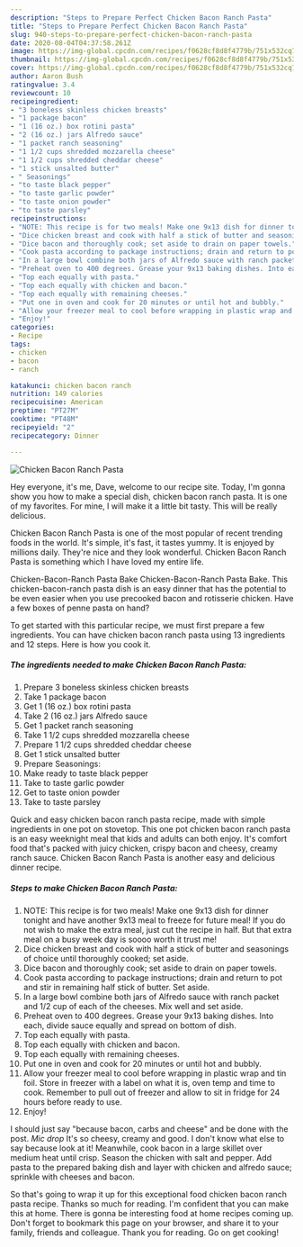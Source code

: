 ```yaml
---
description: "Steps to Prepare Perfect Chicken Bacon Ranch Pasta"
title: "Steps to Prepare Perfect Chicken Bacon Ranch Pasta"
slug: 940-steps-to-prepare-perfect-chicken-bacon-ranch-pasta
date: 2020-08-04T04:37:58.261Z
image: https://img-global.cpcdn.com/recipes/f0628cf8d8f4779b/751x532cq70/chicken-bacon-ranch-pasta-recipe-main-photo.jpg
thumbnail: https://img-global.cpcdn.com/recipes/f0628cf8d8f4779b/751x532cq70/chicken-bacon-ranch-pasta-recipe-main-photo.jpg
cover: https://img-global.cpcdn.com/recipes/f0628cf8d8f4779b/751x532cq70/chicken-bacon-ranch-pasta-recipe-main-photo.jpg
author: Aaron Bush
ratingvalue: 3.4
reviewcount: 10
recipeingredient:
- "3 boneless skinless chicken breasts"
- "1 package bacon"
- "1 (16 oz.) box rotini pasta"
- "2 (16 oz.) jars Alfredo sauce"
- "1 packet ranch seasoning"
- "1 1/2 cups shredded mozzarella cheese"
- "1 1/2 cups shredded cheddar cheese"
- "1 stick unsalted butter"
- " Seasonings"
- "to taste black pepper"
- "to taste garlic powder"
- "to taste onion powder"
- "to taste parsley"
recipeinstructions:
- "NOTE: This recipe is for two meals! Make one 9x13 dish for dinner tonight and have another 9x13 meal to freeze for future meal! If you do not wish to make the extra meal, just cut the recipe in half. But that extra meal on a busy week day is soooo worth it trust me!"
- "Dice chicken breast and cook with half a stick of butter and seasonings of choice until thoroughly cooked; set aside."
- "Dice bacon and thoroughly cook; set aside to drain on paper towels."
- "Cook pasta according to package instructions; drain and return to pot and stir in remaining half stick of butter. Set aside."
- "In a large bowl combine both jars of Alfredo sauce with ranch packet and 1/2 cup of each of the cheeses. Mix well and set aside."
- "Preheat oven to 400 degrees. Grease your 9x13 baking dishes. Into each, divide sauce equally and spread on bottom of dish."
- "Top each equally with pasta."
- "Top each equally with chicken and bacon."
- "Top each equally with remaining cheeses."
- "Put one in oven and cook for 20 minutes or until hot and bubbly."
- "Allow your freezer meal to cool before wrapping in plastic wrap and tin foil. Store in freezer with a label on what it is, oven temp and time to cook. Remember to pull out of freezer and allow to sit in fridge for 24 hours before ready to use."
- "Enjoy!"
categories:
- Recipe
tags:
- chicken
- bacon
- ranch

katakunci: chicken bacon ranch 
nutrition: 149 calories
recipecuisine: American
preptime: "PT27M"
cooktime: "PT48M"
recipeyield: "2"
recipecategory: Dinner

---
```



![Chicken Bacon Ranch Pasta](https://img-global.cpcdn.com/recipes/f0628cf8d8f4779b/751x532cq70/chicken-bacon-ranch-pasta-recipe-main-photo.jpg)

Hey everyone, it's me, Dave, welcome to our recipe site. Today, I'm gonna show you how to make a special dish, chicken bacon ranch pasta. It is one of my favorites. For mine, I will make it a little bit tasty. This will be really delicious.

Chicken Bacon Ranch Pasta is one of the most popular of recent trending foods in the world. It's simple, it's fast, it tastes yummy. It is enjoyed by millions daily. They're nice and they look wonderful. Chicken Bacon Ranch Pasta is something which I have loved my entire life.

Chicken-Bacon-Ranch Pasta Bake Chicken-Bacon-Ranch Pasta Bake. This chicken-bacon-ranch pasta dish is an easy dinner that has the potential to be even easier when you use precooked bacon and rotisserie chicken. Have a few boxes of penne pasta on hand?


To get started with this particular recipe, we must first prepare a few ingredients. You can have chicken bacon ranch pasta using 13 ingredients and 12 steps. Here is how you cook it.

<!--inarticleads1-->

##### The ingredients needed to make Chicken Bacon Ranch Pasta:

1. Prepare 3 boneless skinless chicken breasts
1. Take 1 package bacon
1. Get 1 (16 oz.) box rotini pasta
1. Take 2 (16 oz.) jars Alfredo sauce
1. Get 1 packet ranch seasoning
1. Take 1 1/2 cups shredded mozzarella cheese
1. Prepare 1 1/2 cups shredded cheddar cheese
1. Get 1 stick unsalted butter
1. Prepare  Seasonings:
1. Make ready to taste black pepper
1. Take to taste garlic powder
1. Get to taste onion powder
1. Take to taste parsley


Quick and easy chicken bacon ranch pasta recipe, made with simple ingredients in one pot on stovetop. This one pot chicken bacon ranch pasta is an easy weeknight meal that kids and adults can both enjoy. It&#39;s comfort food that&#39;s packed with juicy chicken, crispy bacon and cheesy, creamy ranch sauce. Chicken Bacon Ranch Pasta is another easy and delicious dinner recipe. 

<!--inarticleads2-->

##### Steps to make Chicken Bacon Ranch Pasta:

1. NOTE: This recipe is for two meals! Make one 9x13 dish for dinner tonight and have another 9x13 meal to freeze for future meal! If you do not wish to make the extra meal, just cut the recipe in half. But that extra meal on a busy week day is soooo worth it trust me!
1. Dice chicken breast and cook with half a stick of butter and seasonings of choice until thoroughly cooked; set aside.
1. Dice bacon and thoroughly cook; set aside to drain on paper towels.
1. Cook pasta according to package instructions; drain and return to pot and stir in remaining half stick of butter. Set aside.
1. In a large bowl combine both jars of Alfredo sauce with ranch packet and 1/2 cup of each of the cheeses. Mix well and set aside.
1. Preheat oven to 400 degrees. Grease your 9x13 baking dishes. Into each, divide sauce equally and spread on bottom of dish.
1. Top each equally with pasta.
1. Top each equally with chicken and bacon.
1. Top each equally with remaining cheeses.
1. Put one in oven and cook for 20 minutes or until hot and bubbly.
1. Allow your freezer meal to cool before wrapping in plastic wrap and tin foil. Store in freezer with a label on what it is, oven temp and time to cook. Remember to pull out of freezer and allow to sit in fridge for 24 hours before ready to use.
1. Enjoy!


I should just say &#34;because bacon, carbs and cheese&#34; and be done with the post. *Mic drop* It&#39;s so cheesy, creamy and good. I don&#39;t know what else to say because look at it! Meanwhile, cook bacon in a large skillet over medium heat until crisp. Season the chicken with salt and pepper. Add pasta to the prepared baking dish and layer with chicken and alfredo sauce; sprinkle with cheeses and bacon. 

So that's going to wrap it up for this exceptional food chicken bacon ranch pasta recipe. Thanks so much for reading. I'm confident that you can make this at home. There is gonna be interesting food at home recipes coming up. Don't forget to bookmark this page on your browser, and share it to your family, friends and colleague. Thank you for reading. Go on get cooking!
